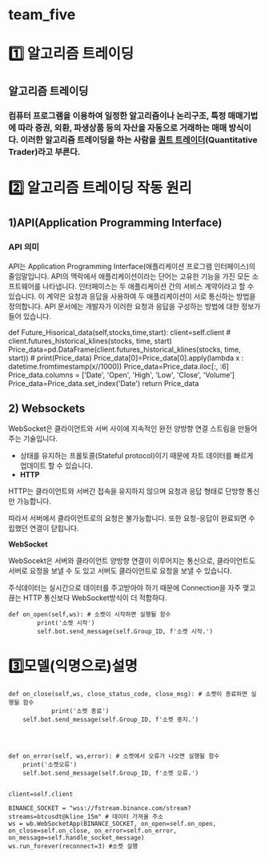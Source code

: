 # team_five

# 1️⃣ 알고리즘 트레이딩

## 알고리즘 트레이딩
    
### 컴퓨터 프로그램을 이용하여 일정한 알고리즘이나 논리구조, 특정 매매기법에 따라 증권, 외환, 파생상품 등의 자산을 자동으로 거래하는 매매 방식이다. 이러한 알고리즘 트레이딩을 하는 사람을 [퀀트 트레이더](http://wiki.hash.kr/index.php?title=%ED%80%80%ED%8A%B8_%ED%8A%B8%EB%A0%88%EC%9D%B4%EB%8D%94&action=edit&redlink=1)(Quantitative Trader)라고 부른다.


# 2️⃣ 알고리즘 트레이딩 작동 원리

## 1)API(**Application Programming Interface)**

### **API 의미**

API는 Application Programming Interface(애플리케이션 프로그램 인터페이스)의 줄임말입니다. API의 맥락에서 애플리케이션이라는 단어는 고유한 기능을 가진 모든 소프트웨어를 나타냅니다. 인터페이스는 두 애플리케이션 간의 서비스 계약이라고 할 수 있습니다. 이 계약은 요청과 응답을 사용하여 두 애플리케이션이 서로 통신하는 방법을 정의합니다. API 문서에는 개발자가 이러한 요청과 응답을 구성하는 방법에 대한 정보가 들어 있습니다.

def Future_Hisorical_data(self,stocks,time,start):
        client=self.client
        # client.futures_historical_klines(stocks, time,  start)
        Price_data=pd.DataFrame(client.futures_historical_klines(stocks, time,  start))
        # print(Price_data)
        Price_data[0]=Price_data[0].apply(lambda x : datetime.fromtimestamp(x//1000))
        Price_data=Price_data.iloc[:, :6]
        Price_data.columns = ['Date', 'Open', 'High', 'Low', 'Close', 'Volume']
        Price_data=Price_data.set_index('Date')
        return Price_data

## 2) Websockets

WebSocket은  클라이언트와 서버 사이에 지속적인 완전 양방향 연결 스트림을 만들어 주는 기술입니다.

- 상태를 유지하는 프롤토콜(Stateful protocol)이기 때문에  차트 데이터를 빠르게 업데이트 할 수 있습니다.
- **HTTP**

HTTP는 클라이언트와 서버간 접속을 유지하지 않으며 요청과 응답 형태로 단방향 통신만 가능합니다.

따라서 서버에서 클라이언트로의 요청은 불가능합니다. 또한 요청-응답이 완료되면 수립했던 연결이 닫힙니다.

**WebSocket**

WebSocekt은 서버와 클라이언트 양방향 연결이 이루어지는 통신으로, 클라이언트도 서버로 요청을 보낼 수 도 있고 서버도 클라이언트로 요청을 보낼 수 있습니다.

주식데이터는 실시간으로 데이터를 주고받아야 하기 때문에 Connection을 자주 맺고 끊는 HTTP 통신보다 WebSocket방식이 더 적합하다.

    def on_open(self,ws): # 소켓이 시작하면 실행될 함수
            print('소켓 시작')
            self.bot.send_message(self.Group_ID, f'소켓 시작.')

# 3️⃣모델(익명으로)설명


    def on_close(self,ws, close_status_code, close_msg): # 소켓이 종료하면 실행될 함수
				print('소켓 종료')
        self.bot.send_message(self.Group_ID, f'소켓 중지.')
        



    def on_error(self, ws,error): # 소켓에서 오류가 나오면 실행될 함수
        print('소켓오류')       
        self.bot.send_message(self.Group_ID, f'소켓 오류.')
    

    client=self.client

    BINANCE_SOCKET = "wss://fstream.binance.com/stream?streams=btcusdt@kline_15m" # 데이터 가져올 주소
    ws = wb.WebSocketApp(BINANCE_SOCKET, on_open=self.on_open, on_close=self.on_close, on_error=self.on_error, on_message=self.handle_socket_message)
    ws.run_forever(reconnect=3) #소켓 실행 








